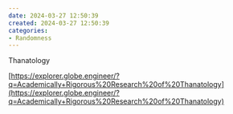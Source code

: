 ```yaml
---
date: 2024-03-27 12:50:39
created: 2024-03-27 12:50:39
categories:
- Randomness
---
```


Thanatology

[https://explorer.globe.engineer/?q=Academically+Rigorous%20Research%20of%20Thanatology](https://explorer.globe.engineer/?q=Academically+Rigorous%20Research%20of%20Thanatology)